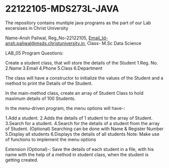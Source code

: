 # 22122105-MDS273L-JAVA

The repository contains muntiple java programs as the part of our Lab excersises in Christ University

Name-Ansh Paliwal,
Reg_No-22122105,
Email_Id-ansh.paliwal@msds.christuniversity.in,
Class- M.Sc Data Science

LAB_05 Program Questions: 
                                                    
Create a student class, that will store the details of the Student
1.Reg. No.
2.Name
3.Email
4.Phone
5.Class
6.Department

The class will have a constructor to initialize the values of the Student and a method to print the Details of the Student.

In the main-method class, create an array of Student Class to hold maximum details of 100 Students.

In the menu-driven program, the menu options will have-:

1.Add a student.
2.Adds the details of 1 student to the array of Student.
3.Search for a student.
4.Search for the details of a student from the array of Student.
(Optional) Searching can be done with Name & Register Number
5.Display all students
6.Displays the details of all students
Note: Make use of functions to implement the menu options

Extension (Optional)-:
Save the details of each student in a file, with his name with the help of a method in student class, when the student is getting created.